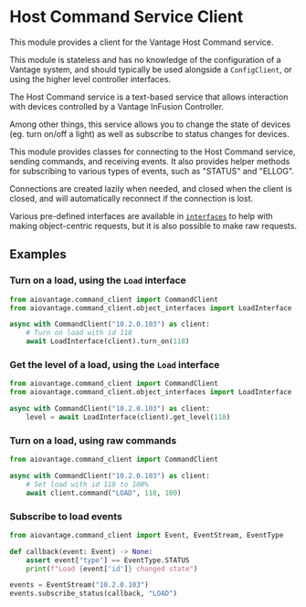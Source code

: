 # Host Command Service Client

This module provides a client for the Vantage Host Command service.

This module is stateless and has no knowledge of the configuration of a Vantage system,
and should typically be used alongside a `ConfigClient`, or using the higher level
controller interfaces.

The Host Command service is a text-based service that allows interaction with devices
controlled by a Vantage InFusion Controller.

Among other things, this service allows you to change the state of devices
(eg. turn on/off a light) as well as subscribe to status changes for devices.

This module provides classes for connecting to the Host Command service, sending
commands, and receiving events. It also provides helper methods for subscribing to
various types of events, such as "STATUS" and "ELLOG".

Connections are created lazily when needed, and closed when the client is closed,
and will automatically reconnect if the connection is lost.

Various pre-defined interfaces are available in [`interfaces`](interfaces) to help with
making object-centric requests, but it is also possible to make raw requests.

## Examples

### Turn on a load, using the `Load` interface

```python
from aiovantage.command_client import CommandClient
from aiovantage.command_client.object_interfaces import LoadInterface

async with CommandClient("10.2.0.103") as client:
    # Turn on load with id 118
    await LoadInterface(client).turn_on(118)
```

### Get the level of a load, using the `Load` interface

```python
from aiovantage.command_client import CommandClient
from aiovantage.command_client.object_interfaces import LoadInterface

async with CommandClient("10.2.0.103") as client:
    level = await LoadInterface(client).get_level(118)
```

### Turn on a load, using raw commands

```python
from aiovantage.command_client import CommandClient

async with CommandClient("10.2.0.103") as client:
    # Set load with id 118 to 100%
    await client.command("LOAD", 118, 100)
```

### Subscribe to load events

```python
from aiovantage.command_client import Event, EventStream, EventType

def callback(event: Event) -> None:
    assert event["type"] == EventType.STATUS
    print(f"Load {event['id']} changed state")

events = EventStream("10.2.0.103")
events.subscribe_status(callback, "LOAD")
```
